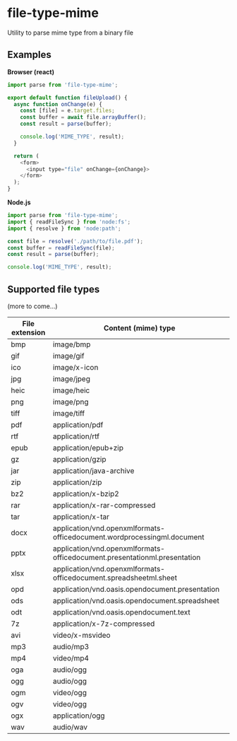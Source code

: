 # file-type-mime
Utility to parse mime type from a binary file

## Examples

**Browser (react)**

```javascript
import parse from 'file-type-mime';

export default function fileUpload() {
  async function onChange(e) {
    const [file] = e.target.files;
    const buffer = await file.arrayBuffer();
    const result = parse(buffer);

    console.log('MIME_TYPE', result);
  }

  return (
    <form>
      <input type="file" onChange={onChange}>
    </form>
  );
}
```

**Node.js**

```javascript
import parse from 'file-type-mime';
import { readFileSync } from 'node:fs';
import { resolve } from 'node:path';

const file = resolve('./path/to/file.pdf');
const buffer = readFileSync(file);
const result = parse(buffer);

console.log('MIME_TYPE', result);
```

## Supported file types

(more to come...)

| File extension | Content (mime) type |
| -------------- | ------------------- |
| bmp  | image/bmp |
| gif  | image/gif |
| ico  | image/x-icon |
| jpg  | image/jpeg |
| heic | image/heic |
| png  | image/png |
| tiff | image/tiff |
| pdf  | application/pdf |
| rtf  | application/rtf |
| epub | application/epub+zip |
| gz   | application/gzip |
| jar  | application/java-archive |
| zip  | application/zip |
| bz2  | application/x-bzip2 |
| rar  | application/x-rar-compressed |
| tar  | application/x-tar |
| docx | application/vnd.openxmlformats-officedocument.wordprocessingml.document |
| pptx | application/vnd.openxmlformats-officedocument.presentationml.presentation |
| xlsx | application/vnd.openxmlformats-officedocument.spreadsheetml.sheet |
| opd  | application/vnd.oasis.opendocument.presentation |
| ods  | application/vnd.oasis.opendocument.spreadsheet |
| odt  | application/vnd.oasis.opendocument.text |
| 7z   | application/x-7z-compressed |
| avi  | video/x-msvideo |
| mp3  | audio/mp3 |
| mp4  | video/mp4 |
| oga  | audio/ogg |
| ogg  | audio/ogg |
| ogm  | video/ogg |
| ogv  | video/ogg |
| ogx  | application/ogg |
| wav  | audio/wav |
